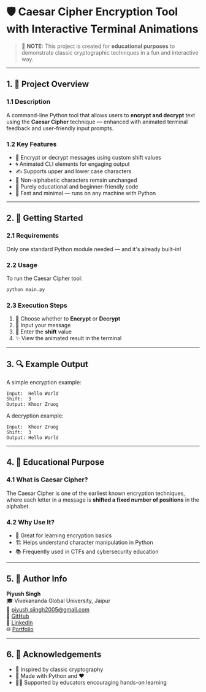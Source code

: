 # 🛡️ Caesar Cipher Encryption Tool with Interactive Terminal Animations

> 🔐 **NOTE:** This project is created for **educational purposes** to demonstrate classic cryptographic techniques in a fun and interactive way.

---

## 1. 🧾 Project Overview

### 1.1 Description  
A command-line Python tool that allows users to **encrypt and decrypt** text using the **Caesar Cipher** technique — enhanced with animated terminal feedback and user-friendly input prompts.

### 1.2 Key Features  
- 🔑 Encrypt or decrypt messages using custom shift values  
- 🌀 Animated CLI elements for engaging output  
- ✍️ Supports upper and lower case characters  
- 🧱 Non-alphabetic characters remain unchanged  
- 📜 Purely educational and beginner-friendly code  
- 🚀 Fast and minimal — runs on any machine with Python  

---

## 2. 🚀 Getting Started

### 2.1 Requirements  
Only one standard Python module needed — and it's already built-in!

### 2.2 Usage  
To run the Caesar Cipher tool:
```bash
python main.py
```

### 2.3 Execution Steps  
1. 🤖 Choose whether to **Encrypt** or **Decrypt**  
2. 💬 Input your message  
3. 🔁 Enter the **shift** value  
4. ✨ View the animated result in the terminal

---

## 3. 🔍 Example Output

A simple encryption example:
```
Input:  Hello World
Shift:  3
Output: Khoor Zruog
```

A decryption example:
```
Input:  Khoor Zruog
Shift:  3
Output: Hello World
```

---

## 4. 🧠 Educational Purpose

### 4.1 What is Caesar Cipher?  
The Caesar Cipher is one of the earliest known encryption techniques, where each letter in a message is **shifted a fixed number of positions** in the alphabet.

### 4.2 Why Use It?  
- 🧠 Great for learning encryption basics  
- 🏗️ Helps understand character manipulation in Python  
- 📚 Frequently used in CTFs and cybersecurity education  

---

## 5. 👤 Author Info

**Piyush Singh**  
🎓 Vivekananda Global University, Jaipur  
📧 [piyush.siingh2005@gmail.com](mailto:piyush.siingh2005@gmail.com)  
🔗 [GitHub](https://github.com/piyushsiingh)  
🔗 [LinkedIn](https://www.linkedin.com/in/piyush-singh-0b276332a)  
🌐 [Portfolio](https://bento.me/piyushsiingh)

---

## 6. 🙏 Acknowledgements  
- 📜 Inspired by classic cryptography  
- 🐍 Made with Python and ❤️  
- 👩‍🏫 Supported by educators encouraging hands-on learning
